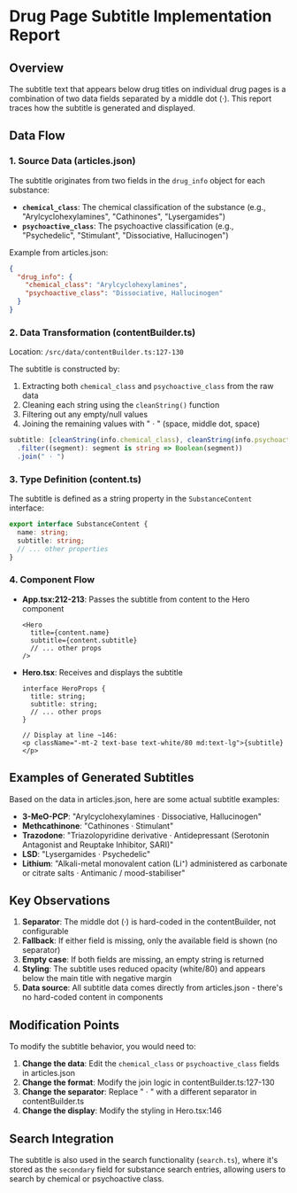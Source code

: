 # Drug Page Subtitle Implementation Report

## Overview
The subtitle text that appears below drug titles on individual drug pages is a combination of two data fields separated by a middle dot (·). This report traces how the subtitle is generated and displayed.

## Data Flow

### 1. Source Data (articles.json)
The subtitle originates from two fields in the `drug_info` object for each substance:
- **`chemical_class`**: The chemical classification of the substance (e.g., "Arylcyclohexylamines", "Cathinones", "Lysergamides")
- **`psychoactive_class`**: The psychoactive classification (e.g., "Psychedelic", "Stimulant", "Dissociative, Hallucinogen")

Example from articles.json:
```json
{
  "drug_info": {
    "chemical_class": "Arylcyclohexylamines",
    "psychoactive_class": "Dissociative, Hallucinogen"
  }
}
```

### 2. Data Transformation (contentBuilder.ts)
Location: `/src/data/contentBuilder.ts:127-130`

The subtitle is constructed by:
1. Extracting both `chemical_class` and `psychoactive_class` from the raw data
2. Cleaning each string using the `cleanString()` function
3. Filtering out any empty/null values
4. Joining the remaining values with " · " (space, middle dot, space)

```typescript
subtitle: [cleanString(info.chemical_class), cleanString(info.psychoactive_class)]
  .filter((segment): segment is string => Boolean(segment))
  .join(" · ")
```

### 3. Type Definition (content.ts)
The subtitle is defined as a string property in the `SubstanceContent` interface:
```typescript
export interface SubstanceContent {
  name: string;
  subtitle: string;
  // ... other properties
}
```

### 4. Component Flow
- **App.tsx:212-213**: Passes the subtitle from content to the Hero component
  ```tsx
  <Hero
    title={content.name}
    subtitle={content.subtitle}
    // ... other props
  />
  ```

- **Hero.tsx**: Receives and displays the subtitle
  ```tsx
  interface HeroProps {
    title: string;
    subtitle: string;
    // ... other props
  }

  // Display at line ~146:
  <p className="-mt-2 text-base text-white/80 md:text-lg">{subtitle}</p>
  ```

## Examples of Generated Subtitles

Based on the data in articles.json, here are some actual subtitle examples:

- **3-MeO-PCP**: "Arylcyclohexylamines · Dissociative, Hallucinogen"
- **Methcathinone**: "Cathinones · Stimulant"
- **Trazodone**: "Triazolopyridine derivative · Antidepressant (Serotonin Antagonist and Reuptake Inhibitor, SARI)"
- **LSD**: "Lysergamides · Psychedelic"
- **Lithium**: "Alkali-metal monovalent cation (Li⁺) administered as carbonate or citrate salts · Antimanic / mood-stabiliser"

## Key Observations

1. **Separator**: The middle dot (·) is hard-coded in the contentBuilder, not configurable
2. **Fallback**: If either field is missing, only the available field is shown (no separator)
3. **Empty case**: If both fields are missing, an empty string is returned
4. **Styling**: The subtitle uses reduced opacity (white/80) and appears below the main title with negative margin
5. **Data source**: All subtitle data comes directly from articles.json - there's no hard-coded content in components

## Modification Points

To modify the subtitle behavior, you would need to:

1. **Change the data**: Edit the `chemical_class` or `psychoactive_class` fields in articles.json
2. **Change the format**: Modify the join logic in contentBuilder.ts:127-130
3. **Change the separator**: Replace " · " with a different separator in contentBuilder.ts
4. **Change the display**: Modify the styling in Hero.tsx:146

## Search Integration

The subtitle is also used in the search functionality (`search.ts`), where it's stored as the `secondary` field for substance search entries, allowing users to search by chemical or psychoactive class.